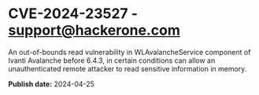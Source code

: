 # CVE-2024-23527 - support@hackerone.com

An out-of-bounds read vulnerability in WLAvalancheService component of Ivanti Avalanche before 6.4.3, in certain conditions can allow an unauthenticated remote attacker to read sensitive information in memory. 

**Publish date:** 2024-04-25
